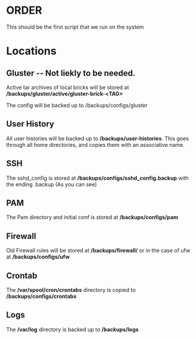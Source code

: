 # ORDER
This should be the first script that we run on the system


# Locations 

## Gluster -- Not liekly to be needed.
Active tar archives of local bricks will be stored at **/backups/gluster/active/gluster-brick-\<TAG\>**

The config will be backed up to /backups/configs/gluster

## User History 
All user histories will be backed up to **/backups/user-histories**. This goes through all home directories, and copies them with an associative name.
## SSH
The sshd_config is stored at **/backups/configs/sshd_config.backup** with the ending .backup (As you can see) 
## PAM
The Pam directory and initial conf is stored at **/backups/configs/pam**
## Firewall
Old Firewall rules will be stored at **/backups/firewall/** or in the case of ufw at **/backups/configs/ufw**
## Crontab
The **/var/spool/cron/crontabs** directory is copied to **/backups/configs/crontabs**
## Logs
The **/var/log** directory is backed up to **/backups/logs**

